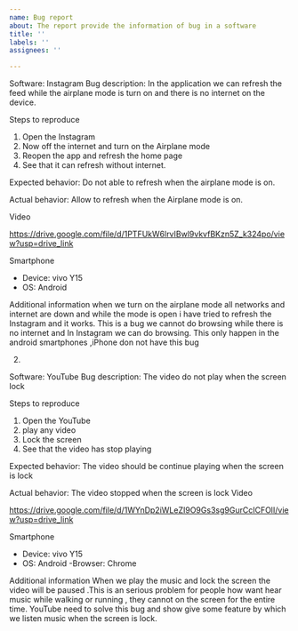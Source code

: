 ```yaml
---
name: Bug report
about: The report provide the information of bug in a software
title: ''
labels: ''
assignees: ''

---
```


Software: Instagram
Bug description: In the application we can refresh the feed while the airplane mode is turn on and there is no internet on the device.

Steps to reproduce 
1. Open the Instagram
2. Now off the internet and turn on the Airplane mode
3. Reopen the app and refresh the home page
4. See that it can refresh without internet.

Expected behavior: Do not able to refresh when the airplane mode is on.

Actual behavior: Allow to refresh when the Airplane mode is on.

Video

https://drive.google.com/file/d/1PTFUkW6lrvIBwl9vkvfBKzn5Z_k324po/view?usp=drive_link

Smartphone 
 - Device: vivo Y15
 - OS: Android

Additional  information
when we turn on the airplane mode all networks and internet are down and while the mode is open i have tried to refresh the Instagram and it works. This is a bug we cannot do browsing while there is no internet and In Instagram we can do browsing. This only happen in the android smartphones ,iPhone don not have this bug

2)
Software: YouTube
Bug description: The video do not play when the screen lock

Steps to reproduce 
1. Open the YouTube
2. play any video
3. Lock the screen
4. See that  the video has stop playing

Expected behavior: The video should be continue playing when the screen is lock

Actual behavior: The video stopped when the screen is lock
Video

https://drive.google.com/file/d/1WYnDp2iWLeZI9O9Gs3sg9GurCcICFOlI/view?usp=drive_link

Smartphone 
 - Device: vivo Y15
 - OS: Android
 -Browser: Chrome

Additional  information
When we play the music and lock the screen the video will be paused .This is an serious problem for people how want hear music  while walking or running , they cannot on the screen for the entire time. YouTube need to solve this bug and show give some feature by which we listen music when the screen is lock.
